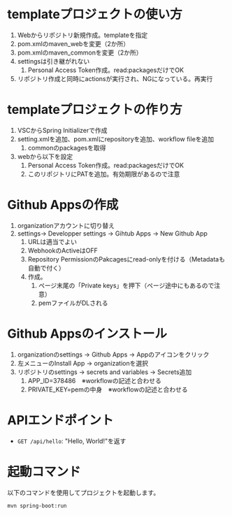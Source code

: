 # templateプロジェクトの使い方
1. Webからリポジトリ新規作成。templateを指定
2. pom.xmlのmaven_webを変更（2か所）
3. pom.xmlのmaven_commonを変更（2か所）
4. settingsは引き継がれない
    1. Personal Access Token作成。read:packagesだけでOK
5. リポジトリ作成と同時にactionsが実行され、NGになっている。再実行

# templateプロジェクトの作り方
1. VSCからSpring Initializerで作成
2. setting.xmlを追加、pom.xmlにrepositoryを追加、workflow fileを追加
    1. commonのpackagesを取得
3. webから以下を設定
    1. Personal Access Token作成。read:packagesだけでOK
    2. このリポジトリにPATを追加。有効期限があるので注意

# Github Appsの作成
1. organizationアカウントに切り替え
2. settings-> Developper settings  -> Gihtub Apps -> New Github App
    1. URLは適当でよい
    2. WebhookのActiveはOFF
    3. Repository PermissionのPakcagesにread-onlyを付ける（Metadataも自動で付く）
    4. 作成。
        1. ページ末尾の「Private keys」を押下（ページ途中にもあるので注意）
        2. pemファイルがDLされる

# Github Appsのインストール
1. organizationのsettings -> Github Apps -> Appのアイコンをクリック
2. 左メニューのInstall App -> organizationを選択
3. リポジトリのsettings -> secrets and variables -> Secrets追加
    1. APP_ID=378486　※workflowの記述と合わせる
    2. PRIVATE_KEY=pemの中身　※workflowの記述と合わせる

# APIエンドポイント
- `GET /api/hello`: "Hello, World!"を返す

# 起動コマンド
以下のコマンドを使用してプロジェクトを起動します。
```
mvn spring-boot:run
```
